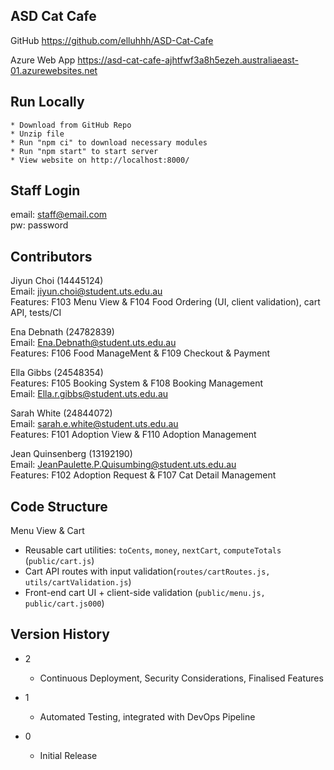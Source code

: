 ## ASD Cat Cafe

GitHub
https://github.com/elluhhh/ASD-Cat-Cafe

Azure Web App
https://asd-cat-cafe-ajhtfwf3a8h5ezeh.australiaeast-01.azurewebsites.net

## Run Locally
    * Download from GitHub Repo
    * Unzip file
    * Run "npm ci" to download necessary modules
    * Run "npm start" to start server
    * View website on http://localhost:8000/

## Staff Login

email: staff@email.com  
pw: password

## Contributors

Jiyun Choi (14445124)  
Email: jiyun.choi@student.uts.edu.au  
Features: F103 Menu View & F104 Food Ordering (UI, client validation), cart API, tests/CI

Ena Debnath (24782839)  
Email: Ena.Debnath@student.uts.edu.au  
Features: F106 Food ManageMent & F109 Checkout & Payment

Ella Gibbs (24548354)  
Features: F105 Booking System & F108 Booking Management  
Email: Ella.r.gibbs@student.uts.edu.au

Sarah White (24844072)  
Email: sarah.e.white@student.uts.edu.au  
Features: F101 Adoption View & F110 Adoption Management

Jean Quinsenberg (13192190)  
Email: JeanPaulette.P.Quisumbing@student.uts.edu.au  
Features: F102 Adoption Request & F107 Cat Detail Management

## Code Structure

Menu View & Cart
- Reusable cart utilities: `toCents`, `money`, `nextCart`, `computeTotals` (`public/cart.js`)
- Cart API routes with input validation(`routes/cartRoutes.js, utils/cartValidation.js`)
- Front-end cart UI + client-side validation (`public/menu.js, public/cart.js000`)

## Version History

* 2
    * Continuous Deployment, Security Considerations, Finalised Features

* 1
    * Automated Testing, integrated with DevOps Pipeline

* 0
    * Initial Release